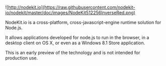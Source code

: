 ![http://nodekit.io](https://raw.githubusercontent.com/nodekit-io/nodekit/master/doc/images/NodeKit512256InverseRed.png)

NodeKit.io is a cross-platform, cross-javascript-engine runtime solution for Node.js.  

It allows applications developed for node.js to run in the browser, in a desktop client on OS X, or even as a Windows 8.1 Store application.

This is an early preview of the technology and is not intended for production use.